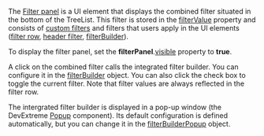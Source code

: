 The [Filter panel](/Documentation/ApiReference/UI_Components/dxDataGrid/Configuration/filterPanel/) is a UI element that displays the combined filter situated in the bottom of the TreeList. This filter is stored in the [filterValue](/Documentation/ApiReference/UI_Components/dxDataGrid/Configuration/#filterValue) property and consists of [custom filters](/Documentation/ApiReference/UI_Components/dxFilterBuilder/Configuration/customOperations) and filters that users apply in the UI elements ([filter row](/Documentation/ApiReference/UI_Components/dxDataGrid/Configuration/filterRow/), [header filter](/Documentation/ApiReference/UI_Components/dxDataGrid/Configuration/headerFilter/), [filterBuilder](/Documentation/ApiReference/UI_Components/dxDataGrid/Configuration/#filterBuilder)).

To display the filter panel, set the **filterPanel**.[visible](/Documentation/ApiReference/UI_Components/dxDataGrid/Configuration/filterPanel/#visible) property to **true**. 

A click on the combined filter calls the integrated filter builder. You can configure it in the [filterBuilder](/Documentation/ApiReference/UI_Components/dxDataGrid/Configuration/#filterBuilder) object. You can also click the check box to toggle the current filter. Note that filter values are always reflected in the filter row.

The intergrated filter builder is displayed in a pop-up window (the DevExtreme [Popup](/Documentation/ApiReference/UI_Components/dxPopup/) component). Its default configuration is defined automatically, but you can change it in the [filterBuilderPopup](/Documentation/ApiReference/UI_Components/dxDataGrid/Configuration/#filterBuilderPopup) object.
